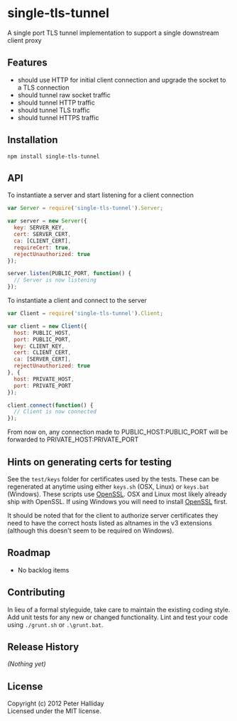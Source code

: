 single-tls-tunnel
=================

A single port TLS tunnel implementation to support a single downstream client proxy

## Features

- should use HTTP for initial client connection and upgrade the socket to a TLS connection
- should tunnel raw socket traffic
- should tunnel HTTP traffic
- should tunnel TLS traffic
- should tunnel HTTPS traffic

## Installation

```
npm install single-tls-tunnel
```

## API

To instantiate a server and start listening for a client connection

```javascript
var Server = require('single-tls-tunnel').Server;

var server = new Server({
  key: SERVER_KEY,
  cert: SERVER_CERT,
  ca: [CLIENT_CERT], 
  requireCert: true,
  rejectUnauthorized: true  
});

server.listen(PUBLIC_PORT, function() {
  // Server is now listening
});
```

To instantiate a client and connect to the server

```javascript
var Client = require('single-tls-tunnel').Client;

var client = new Client({
  host: PUBLIC_HOST,
  port: PUBLIC_PORT,
  key: CLIENT_KEY,
  cert: CLIENT_CERT,
  ca: [SERVER_CERT],
  rejectUnauthorized: true
}, {
  host: PRIVATE_HOST,
  port: PRIVATE_PORT
});

client.connect(function() {
  // Client is now connected
});
```

From now on, any connection made to PUBLIC_HOST:PUBLIC_PORT will be forwarded to PRIVATE_HOST:PRIVATE_PORT

## Hints on generating certs for testing

See the ``test/keys`` folder for certificates used by the tests. These can be regenerated at anytime using either ``keys.sh`` (OSX, Linux) or ``keys.bat`` (Windows). These scripts use [OpenSSL](http://www.openssl.org). OSX and Linux most likely already ship with OpenSSL. If using Windows you will need to install [OpenSSL](http://slproweb.com/products/Win32OpenSSL.html) first.

It should be noted that for the client to authorize server certificates they need to have the correct hosts listed as altnames in the v3 extensions (although this doesn't seem to be required on Windows).

## Roadmap

- No backlog items

## Contributing
In lieu of a formal styleguide, take care to maintain the existing coding style. Add unit tests for any new or changed functionality. Lint and test your code using ``./grunt.sh`` or ``.\grunt.bat``.

## Release History
_(Nothing yet)_

## License
Copyright (c) 2012 Peter Halliday  
Licensed under the MIT license.